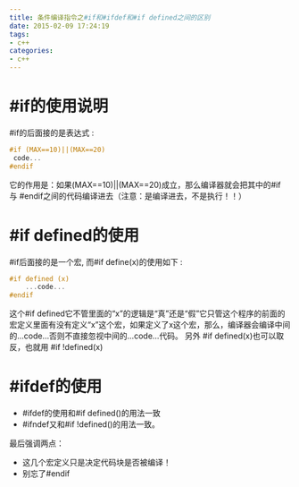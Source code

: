 ```yaml
---
title: 条件编译指令之#if和#ifdef和#if defined之间的区别
date: 2015-02-09 17:24:19
tags:
- c++
categories:
- c++
---
```


# #if的使用说明

#if的后面接的是表达式 : 

``` c++
#if (MAX==10)||(MAX==20)
 code...
#endif
```

它的作用是：如果(MAX==10)||(MAX==20)成立，那么编译器就会把其中的#if 与 #endif之间的代码编译进去（注意：是编译进去，不是执行！！）

# #if defined的使用

#if后面接的是一个宏, 而#if define(x)的使用如下 : 

``` c++
#if defined (x)
    ...code...
#endif
```

这个#if defined它不管里面的“x”的逻辑是“真”还是“假”它只管这个程序的前面的宏定义里面有没有定义“x”这个宏，如果定义了x这个宏，那么，编译器会编译中间的…code…否则不直接忽视中间的…code…代码。
另外 #if defined(x)也可以取反，也就用 #if !defined(x)

# #ifdef的使用

- #ifdef的使用和#if defined()的用法一致
- #ifndef又和#if !defined()的用法一致。

最后强调两点：

- 这几个宏定义只是决定代码块是否被编译！
- 别忘了#endif
